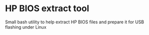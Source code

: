 # HP BIOS extract tool
Small bash utility to help extract HP BIOS files and prepare it for USB flashing under Linux
